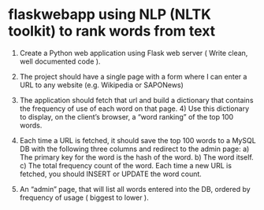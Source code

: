 # flaskwebapp using NLP (NLTK toolkit) to rank words from text
1) Create a Python web application using Flask web server ( Write clean, well documented code ).
2) The project should have a single page with a form where I can enter a URL to any website (e.g. Wikipedia or SAPONews)
3) The application should fetch that url and build a dictionary that contains the frequency of use of each word on that page.  4) Use this dictionary to display, on the client’s browser, a “word ranking” of the top 100 words.
5) Each time a URL is fetched, it should save the top 100 words to a MySQL DB with the following three columns and redirect to the admin page:
	a) The primary key for the word is the hash of the word.
	b) The word itself.
	c) The total frequency count of the word.
	Each time a new URL is fetched, you should INSERT or UPDATE the word count.

6) An “admin” page, that will list all words entered into the DB, ordered by frequency of usage ( biggest to lower ).
